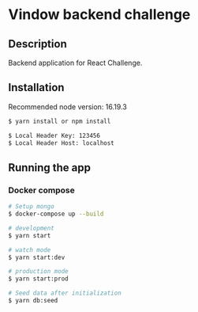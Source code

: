 # Vindow backend challenge


## Description

Backend application for React Challenge.

## Installation

Recommended node version: 16.19.3

```bash
$ yarn install or npm install
```


```bash
$ Local Header Key: 123456
$ Local Header Host: localhost
```


## Running the app

### Docker compose
```bash
# Setup mongo
$ docker-compose up --build
```

```bash
# development
$ yarn start

# watch mode
$ yarn start:dev

# production mode
$ yarn start:prod

# Seed data after initialization
$ yarn db:seed
```